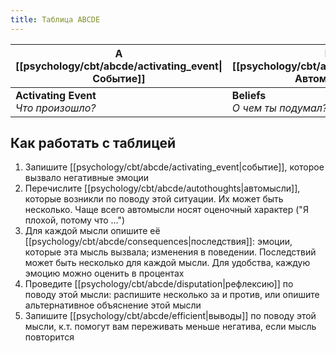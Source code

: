 ```yaml
---
title: Таблица ABCDE
---
```

A<br/>[[psychology/cbt/abcde/activating_event\|Событие]]|B<br/>[[psychology/cbt/abcde/autothoughts\|Автомысли]]|C<br/>[[psychology/cbt/abcde/consequences\|Последствия]]|D<br/>[[psychology/cbt/abcde/disputation\|Диспут]]|E<br/>[[psychology/cbt/abcde/efficient\|Вывод]]
-|-|-|-|-
**Activating Event**<br/>*Что произошло?*|**Beliefs**<br/>*О чем ты подумал?*|**Consequences**<br/>*Что для тебя значат эти мысли?*|**Disputation**<br/>*Были ли эти мысли рациональны?*|**Efficient**<br/>*Что на самом деле произошло?*

## Как работать с таблицей

1. Запишите [[psychology/cbt/abcde/activating_event|событие]], которое вызвало негативные эмоции
2. Перечислите [[psychology/cbt/abcde/autothoughts|автомысли]], которые возникли по поводу этой ситуации. Их может быть несколько. Чаще всего автомысли носят оценочный характер ("Я плохой, потому что ...")
3. Для каждой мысли опишите её [[psychology/cbt/abcde/consequences|последствия]]: эмоции, которые эта мысль вызвала; изменения в поведении. Последствий может быть несколько для каждой мысли. Для удобства, каждую эмоцию можно оценить в процентах
4. Проведите [[psychology/cbt/abcde/disputation|рефлексию]] по поводу этой мысли: распишите несколько за и против, или опишите альтернативное объяснение этой мысли
5. Запишите [[psychology/cbt/abcde/efficient|выводы]] по поводу этой мысли, к.т. помогут вам переживать меньше негатива, если мысль повторится